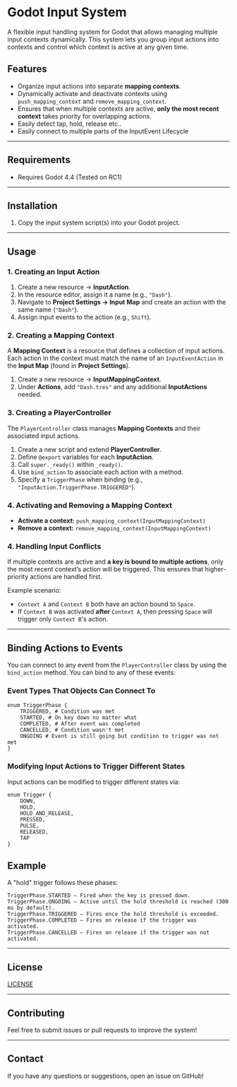 # Godot Input System

A flexible input handling system for Godot that allows managing multiple input contexts dynamically. This system lets you group input actions into contexts and control which context is active at any given time.

## Features
- Organize input actions into separate **mapping contexts**.
- Dynamically activate and deactivate contexts using `push_mapping_context` and `remove_mapping_context`.
- Ensures that when multiple contexts are active, **only the most recent context** takes priority for overlapping actions.
- Easily detect tap, hold, release etc..
- Easily connect to multiple parts of the InputEvent Lifecycle

---

## Requirements

- Requires Godot 4.4 (Tested on RC1)

---

## Installation
1. Copy the input system script(s) into your Godot project.
---

## Usage  

### 1. **Creating an Input Action**  
1. Create a new resource → **InputAction**.  
2. In the resource editor, assign it a name (e.g., `"Dash"`).  
3. Navigate to **Project Settings → Input Map** and create an action with the same name (`"Dash"`).  
4. Assign input events to the action (e.g., `Shift`).  

### 2. **Creating a Mapping Context**  
A **Mapping Context** is a resource that defines a collection of input actions. Each action in the context must match the name of an `InputEventAction` in the **Input Map** (found in **Project Settings**).  

1. Create a new resource → **InputMappingContext**.  
2. Under **Actions**, add `"Dash.tres"` and any additional **InputActions** needed.  

### 3. **Creating a PlayerController**  
The `PlayerController` class manages **Mapping Contexts** and their associated input actions.  

1. Create a new script and extend **PlayerController**.  
2. Define `@export` variables for each **InputAction**.  
3. Call `super._ready()` within `_ready()`.  
4. Use `bind_action` to associate each action with a method.  
5. Specify a `TriggerPhase` when binding (e.g., `"InputAction.TriggerPhase.TRIGGERED"`).  

### 4. **Activating and Removing a Mapping Context**  

- **Activate a context:** `push_mapping_context(InputMappingContext)`  
- **Remove a context:** `remove_mapping_context(InputMappingContext)`
  
### 4. **Handling Input Conflicts**
If multiple contexts are active and **a key is bound to multiple actions**, only the most recent context’s action will be triggered. This ensures that higher-priority actions are handled first.

Example scenario:
- `Context A` and `Context B` both have an action bound to `Space`.
- If `Context B` was activated **after** `Context A`, then pressing `Space` will trigger only `Context B`'s action.

---

## Binding Actions to Events
You can connect to any event from the `PlayerController` class by using the `bind_action` method. You can bind to any of these events:

### **Event Types That Objects Can Connect To**
```gdscript
enum TriggerPhase {
    TRIGGERED, # Condition was met
    STARTED, # On key down no matter what
    COMPLETED, # After event was completed
    CANCELLED, # Condition wasn't met
    ONGOING # Event is still going but condition to trigger was not met
}
```

### **Modifying Input Actions to Trigger Different States**
Input actions can be modified to trigger different states via:
```gdscript
enum Trigger {
    DOWN,
    HOLD,
    HOLD_AND_RELEASE,
    PRESSED,
    PULSE,
    RELEASED,
    TAP
}
```
## Example
A "hold" trigger follows these phases:
```
TriggerPhase.STARTED – Fired when the key is pressed down.
TriggerPhase.ONGOING – Active until the hold threshold is reached (300 ms by default).
TriggerPhase.TRIGGERED – Fires once the hold threshold is exceeded.
TriggerPhase.COMPLETED – Fires on release if the trigger was activated.
TriggerPhase.CANCELLED – Fires on release if the trigger was not activated.
```
---

## License
[LICENSE](https://mit-license.org/)

---

## Contributing
Feel free to submit issues or pull requests to improve the system!

---

## Contact
If you have any questions or suggestions, open an issue on GitHub!

